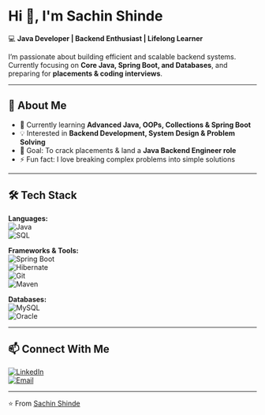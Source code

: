 # Hi 👋, I'm Sachin Shinde  

💻 **Java Developer | Backend Enthusiast | Lifelong Learner**  

I’m passionate about building efficient and scalable backend systems. Currently focusing on **Core Java, Spring Boot, and Databases**, and preparing for **placements & coding interviews**.  

---

## 🚀 About Me  
- 🌱 Currently learning **Advanced Java, OOPs, Collections & Spring Boot**  
- 💡 Interested in **Backend Development, System Design & Problem Solving**  
- 🎯 Goal: To crack placements & land a **Java Backend Engineer role**  
- ⚡ Fun fact: I love breaking complex problems into simple solutions  

---

## 🛠️ Tech Stack  

**Languages:**  
![Java](https://img.shields.io/badge/Java-ED8B00?style=for-the-badge&logo=openjdk&logoColor=white)  
![SQL](https://img.shields.io/badge/SQL-025E8C?style=for-the-badge&logo=postgresql&logoColor=white)  

**Frameworks & Tools:**  
![Spring Boot](https://img.shields.io/badge/Spring_Boot-6DB33F?style=for-the-badge&logo=springboot&logoColor=white)  
![Hibernate](https://img.shields.io/badge/Hibernate-59666C?style=for-the-badge&logo=hibernate&logoColor=white)  
![Git](https://img.shields.io/badge/Git-F05032?style=for-the-badge&logo=git&logoColor=white)  
![Maven](https://img.shields.io/badge/Maven-C71A36?style=for-the-badge&logo=apachemaven&logoColor=white)  

**Databases:**  
![MySQL](https://img.shields.io/badge/MySQL-4479A1?style=for-the-badge&logo=mysql&logoColor=white)  
![Oracle](https://img.shields.io/badge/Oracle-F80000?style=for-the-badge&logo=oracle&logoColor=white)  

---

## 📫 Connect With Me  

[![LinkedIn](https://img.shields.io/badge/LinkedIn-0A66C2?style=for-the-badge&logo=linkedin&logoColor=white)](https://linkedin.com/in/your-profile)  
[![Email](https://img.shields.io/badge/Email-D14836?style=for-the-badge&logo=gmail&logoColor=white)](mailto:your.email@example.com)  

---
⭐️ From [Sachin Shinde](https://github.com/SachinShinde)


